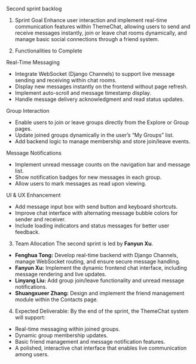 Second sprint backlog
1. Sprint Goal
Enhance user interaction and implement real-time communication features within ThemeChat, allowing users to send and receive messages instantly, join or leave chat rooms dynamically, and manage basic social connections through a friend system.

2. Functionalities to Complete

Real-Time Messaging
- Integrate WebSocket (Django Channels) to support live message sending and receiving within chat rooms.
- Display new messages instantly on the frontend without page refresh.
- Implement auto-scroll and message timestamp display.
- Handle message delivery acknowledgment and read status updates.

Group Interaction
- Enable users to join or leave groups directly from the Explore or Group pages.
- Update joined groups dynamically in the user’s “My Groups” list.
- Add backend logic to manage membership and store join/leave events.

Message Notifications
- Implement unread message counts on the navigation bar and message list.
- Show notification badges for new messages in each group.
- Allow users to mark messages as read upon viewing.

UI & UX Enhancement
- Add message input box with send button and keyboard shortcuts.
- Improve chat interface with alternating message bubble colors for sender and receiver.
- Include loading indicators and status messages for better user feedback.

3. Team Allocation
The second sprint is led by **Fanyun Xu**.
- **Fenghua Tong:** Develop real-time backend with Django Channels, manage WebSocket routing, and ensure secure message handling.
- **Fanyun Xu:** Implement the dynamic frontend chat interface, including message rendering and live updates.
- **Linyang Liu:** Add group join/leave functionality and unread message notifications.
- **Shuangxueer Zhang:** Design and implement the friend management module within the Contacts page.

4. Expected Deliverable:
By the end of the sprint, the ThemeChat system will support:
- Real-time messaging within joined groups.
- Dynamic group membership updates.
- Basic friend management and message notification features.
- A polished, interactive chat interface that enables live communication among users.
